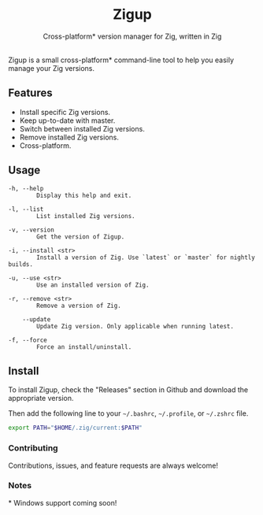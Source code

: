 <h1 align="center">
    Zigup
</h1>

<div align="center">Cross-platform* version manager for Zig, written in Zig</div>

<br>

Zigup is a small cross-platform* command-line tool to help you easily manage your 
Zig versions.

## Features
- Install specific Zig versions.
- Keep up-to-date with master.
- Switch between installed Zig versions.
- Remove installed Zig versions.
- Cross-platform.

## Usage
```
-h, --help
        Display this help and exit.

-l, --list
        List installed Zig versions.

-v, --version
        Get the version of Zigup.

-i, --install <str>
        Install a version of Zig. Use `latest` or `master` for nightly builds.

-u, --use <str>
        Use an installed version of Zig.

-r, --remove <str>
        Remove a version of Zig.

    --update
        Update Zig version. Only applicable when running latest.

-f, --force
        Force an install/uninstall.
```

## Install
To install Zigup, check the "Releases" section in Github and download the 
appropriate version.

Then add the following line to your `~/.bashrc`, `~/.profile`, or `~/.zshrc` file.

```bash
export PATH="$HOME/.zig/current:$PATH"
```

### Contributing
Contributions, issues, and feature requests are always welcome!

### Notes
\* Windows support coming soon!
